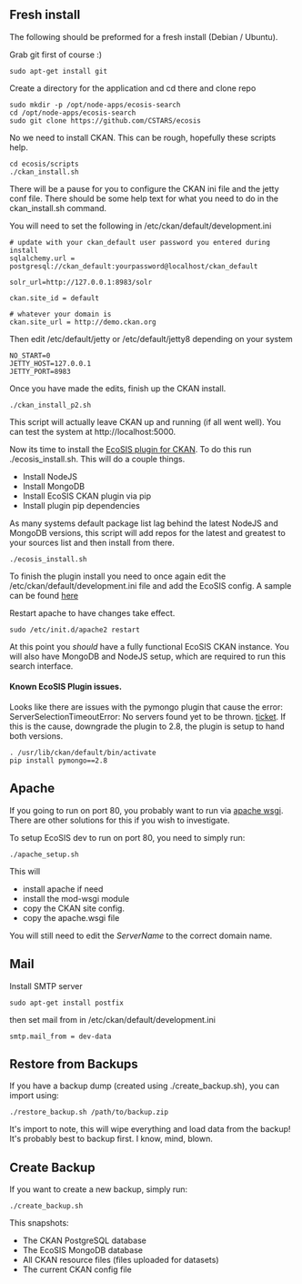 ## Fresh install

The following should be preformed for a fresh install (Debian / Ubuntu).

Grab git first of course :)
```
sudo apt-get install git
```

Create a directory for the application and cd there and clone repo
```
sudo mkdir -p /opt/node-apps/ecosis-search
cd /opt/node-apps/ecosis-search
sudo git clone https://github.com/CSTARS/ecosis
```

No we need to install CKAN.  This can be rough, hopefully these scripts help.
```
cd ecosis/scripts
./ckan_install.sh
```

There will be a pause for you to configure the CKAN ini file and the jetty conf
file.  There should be some help text for what you need to do in the ckan_install.sh command.

You will need to set the following in /etc/ckan/default/development.ini
```
# update with your ckan_default user password you entered during install
sqlalchemy.url = postgresql://ckan_default:yourpassword@localhost/ckan_default

solr_url=http://127.0.0.1:8983/solr

ckan.site_id = default

# whatever your domain is
ckan.site_url = http://demo.ckan.org
```

Then edit /etc/default/jetty or /etc/default/jetty8 depending on your system
```
NO_START=0
JETTY_HOST=127.0.0.1
JETTY_PORT=8983
```

Once you have made the edits, finish up the CKAN install.
```
./ckan_install_p2.sh
```

This script will actually leave CKAN up and running (if all went well).  You can
test the system at http://localhost:5000.

Now its time to install the [EcoSIS plugin for CKAN](https://github.com/CSTARS/ckanext-ecosis).
To do this run ./ecosis_install.sh.  This will do a couple things.
- Install NodeJS
- Install MongoDB
- Install EcoSIS CKAN plugin via pip
- Install plugin pip dependencies

As many systems default package list lag behind the latest NodeJS and MongoDB versions,
this script will add repos for the latest and greatest to your sources list and
then install from there.
```
./ecosis_install.sh
```

To finish the plugin install you need to once again edit the /etc/ckan/default/development.ini
file and add the EcoSIS config.  A sample can be found [here](https://github.com/CSTARS/ckanext-ecosis/blob/dev/ecosis_conf.ini)

Restart apache to have changes take effect.

```
sudo /etc/init.d/apache2 restart
```

At this point you *should* have a fully functional EcoSIS CKAN instance.  You will
also have MongoDB and NodeJS setup, which are required to run this search interface.

#### Known EcoSIS Plugin issues.

Looks like there are issues with the pymongo plugin that cause the error: ServerSelectionTimeoutError:
No servers found yet to be thrown. [ticket](https://jira.mongodb.org/browse/PYTHON-961).  If this is
the cause, downgrade the plugin to 2.8, the plugin is setup to hand both versions.
```
. /usr/lib/ckan/default/bin/activate
pip install pymongo==2.8
```


## Apache

If you going to run on port 80, you probably want to run via
[apache wsgi](https://github.com/GrahamDumpleton/mod_wsgi).  There
are other solutions for this if you wish to investigate.

To setup EcoSIS dev to run on port 80, you need to simply run:
```
./apache_setup.sh
```
This will
 - install apache if need
 - install the mod-wsgi module
 - copy the CKAN site config.
 - copy the apache.wsgi file

You will still need to edit the *ServerName* to the correct domain name.

## Mail

Install SMTP server

```
sudo apt-get install postfix
```

then set mail from in /etc/ckan/default/development.ini

```
smtp.mail_from = dev-data
```


## Restore from Backups

If you have a backup dump (created using ./create_backup.sh), you can import using:
```
./restore_backup.sh /path/to/backup.zip
```

It's import to note, this will wipe everything and load data from the backup!  It's probably
best to backup first.  I know, mind, blown.

## Create Backup

If you want to create a new backup, simply run:
```
./create_backup.sh
```

This snapshots:
- The CKAN PostgreSQL database
- The EcoSIS MongoDB database
- All CKAN resource files (files uploaded for datasets)
- The current CKAN config file
